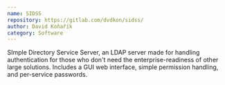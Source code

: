 ```yaml
---
name: SIDSS
repository: https://gitlab.com/dvdkon/sidss/
author: David Koňařík
category: Software
---
```


SImple Directory Service Server, an LDAP server made for handling
authentication for those who don't need the enterprise-readiness of other large
solutions. Includes a GUI web interface, simple permission handling, and
per-service passwords.
